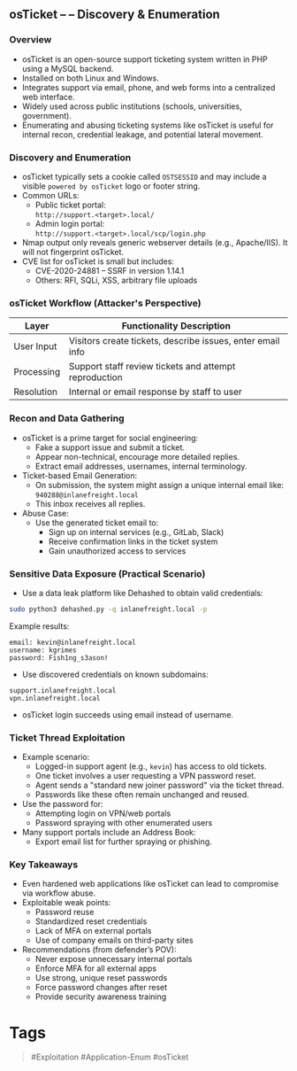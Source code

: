 ## osTicket – – Discovery & Enumeration
### Overview

- osTicket is an open-source support ticketing system written in PHP using a MySQL backend.    
- Installed on both Linux and Windows.
- Integrates support via email, phone, and web forms into a centralized web interface.
- Widely used across public institutions (schools, universities, government).
- Enumerating and abusing ticketing systems like osTicket is useful for internal recon, credential leakage, and potential lateral movement.
### Discovery and Enumeration

- osTicket typically sets a cookie called `OSTSESSID` and may include a visible `powered by osTicket` logo or footer string.    
- Common URLs:
    - Public ticket portal:  
        `http://support.<target>.local/`
    - Admin login portal:  
        `http://support.<target>.local/scp/login.php`        
- Nmap output only reveals generic webserver details (e.g., Apache/IIS). It will not fingerprint osTicket.
- CVE list for osTicket is small but includes:
    - CVE-2020-24881 – SSRF in version 1.14.1        
    - Others: RFI, SQLi, XSS, arbitrary file uploads
### osTicket Workflow (Attacker's Perspective)

| Layer      | Functionality Description                                  |
| ---------- | ---------------------------------------------------------- |
| User Input | Visitors create tickets, describe issues, enter email info |
| Processing | Support staff review tickets and attempt reproduction      |
| Resolution | Internal or email response by staff to user                |
### Recon and Data Gathering

- osTicket is a prime target for social engineering:    
    - Fake a support issue and submit a ticket.
    - Appear non-technical, encourage more detailed replies.
    - Extract email addresses, usernames, internal terminology.
- Ticket-based Email Generation:
    - On submission, the system might assign a unique internal email like:  
        `940288@inlanefreight.local`        
    - This inbox receives all replies.
- Abuse Case:
    - Use the generated ticket email to:
        - Sign up on internal services (e.g., GitLab, Slack)
        - Receive confirmation links in the ticket system
        - Gain unauthorized access to services
### Sensitive Data Exposure (Practical Scenario)

- Use a data leak platform like Dehashed to obtain valid credentials:

```bash
sudo python3 dehashed.py -q inlanefreight.local -p
```
  
Example results:
   
```
email: kevin@inlanefreight.local
username: kgrimes
password: Fish1ng_s3ason!
 ```
 
- Use discovered credentials on known subdomains:

```
support.inlanefreight.local
vpn.inlanefreight.local
```

- osTicket login succeeds using email instead of username.    
### Ticket Thread Exploitation

- Example scenario:    
    - Logged-in support agent (e.g., `kevin`) has access to old tickets.
    - One ticket involves a user requesting a VPN password reset.        
    - Agent sends a "standard new joiner password" via the ticket thread.
    - Passwords like these often remain unchanged and reused.
- Use the password for:
    - Attempting login on VPN/web portals
    - Password spraying with other enumerated users        
- Many support portals include an Address Book:
    - Export email list for further spraying or phishing.
### Key Takeaways

- Even hardened web applications like osTicket can lead to compromise via workflow abuse.    
- Exploitable weak points:
    - Password reuse
    - Standardized reset credentials
    - Lack of MFA on external portals
    - Use of company emails on third-party sites
- Recommendations (from defender’s POV):
    - Never expose unnecessary internal portals        
    - Enforce MFA for all external apps
    - Use strong, unique reset passwords        
    - Force password changes after reset
    - Provide security awareness training
# Tags
> #Exploitation #Application-Enum #osTicket